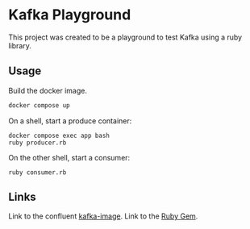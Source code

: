 # Kafka Playground

This project was created to be a playground to test Kafka using a ruby library.


## Usage

Build the docker image.

```bash
docker compose up
```


On a shell, start a produce container:
```
docker compose exec app bash
ruby producer.rb
```

On the other shell, start a consumer:

```
ruby consumer.rb
```

## Links

Link to the confluent [kafka-image](https://hub.docker.com/r/confluentinc/cp-kafka).
Link to the [Ruby Gem](https://github.com/karafka/rdkafka-ruby).
